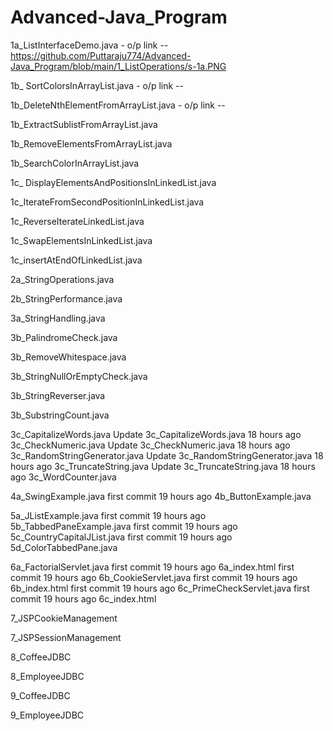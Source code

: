 # Advanced-Java_Program


1a_ListInterfaceDemo.java - o/p link -- https://github.com/Puttaraju774/Advanced-Java_Program/blob/main/1_ListOperations/s-1a.PNG

1b_ SortColorsInArrayList.java - o/p link -- 

1b_DeleteNthElementFromArrayList.java - o/p link -- 

1b_ExtractSublistFromArrayList.java

1b_RemoveElementsFromArrayList.java

1b_SearchColorInArrayList.java

1c_ DisplayElementsAndPositionsInLinkedList.java

1c_IterateFromSecondPositionInLinkedList.java

1c_ReverseIterateLinkedList.java

1c_SwapElementsInLinkedList.java

1c_insertAtEndOfLinkedList.java


2a_StringOperations.java

2b_StringPerformance.java

3a_StringHandling.java

3b_PalindromeCheck.java

3b_RemoveWhitespace.java

3b_StringNullOrEmptyCheck.java

3b_StringReverser.java

3b_SubstringCount.java

3c_CapitalizeWords.java
Update 3c_CapitalizeWords.java
18 hours ago
3c_CheckNumeric.java
Update 3c_CheckNumeric.java
18 hours ago
3c_RandomStringGenerator.java
Update 3c_RandomStringGenerator.java
18 hours ago
3c_TruncateString.java
Update 3c_TruncateString.java
18 hours ago
3c_WordCounter.java


4a_SwingExample.java
first commit
19 hours ago
4b_ButtonExample.java

5a_JListExample.java
first commit
19 hours ago
5b_TabbedPaneExample.java
first commit
19 hours ago
5c_CountryCapitalJList.java
first commit
19 hours ago
5d_ColorTabbedPane.java

6a_FactorialServlet.java
first commit
19 hours ago
6a_index.html
first commit
19 hours ago
6b_CookieServlet.java
first commit
19 hours ago
6b_index.html
first commit
19 hours ago
6c_PrimeCheckServlet.java
first commit
19 hours ago
6c_index.html

7_JSPCookieManagement

7_JSPSessionManagement

8_CoffeeJDBC

8_EmployeeJDBC

9_CoffeeJDBC

9_EmployeeJDBC
